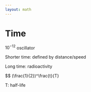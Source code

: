 ```yaml
---
layout: math
---
```

# Time

$10^{-12}$ oscillator

Shorter time: defined by distance/speed

Long time: radioactivity

$$
(\frac{1}{2})^\frac{t}{T}

T: half-life